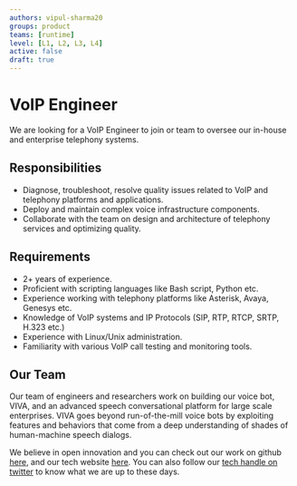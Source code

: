 ```yaml
---
authors: vipul-sharma20
groups: product
teams: [runtime]
level: [L1, L2, L3, L4]
active: false
draft: true
---
```


# VoIP Engineer

We are looking for a VoIP Engineer to join or team to oversee our in-house and
enterprise telephony systems.

## Responsibilities

- Diagnose, troubleshoot, resolve quality issues related to VoIP and telephony
  platforms and applications.
- Deploy and maintain complex voice infrastructure components.
- Collaborate with the team on design and architecture of telephony services
  and optimizing quality.

## Requirements

- 2+ years of experience.
- Proficient with scripting languages like Bash script, Python etc.
- Experience working with telephony platforms like Asterisk, Avaya, Genesys etc.
- Knowledge of VoIP systems and IP Protocols (SIP, RTP, RTCP, SRTP, H.323 etc.)
- Experience with Linux/Unix administration.
- Familiarity with various VoIP call testing and monitoring tools.

## Our Team

Our team of engineers and researchers work on building our voice bot, VIVA, and
an advanced speech conversational platform for large scale enterprises. VIVA
goes beyond run-of-the-mill voice bots by exploiting features and behaviors that
come from a deep understanding of shades of human-machine speech dialogs.

We believe in open innovation and you can check out our work on github [here](https://github.com/skit-ai), and
our tech website [here](https://tech.skit.ai/). You can also follow our [tech handle on twitter](https://twitter.com/SkitTech/) to know
what we are up to these days.
